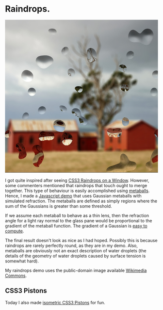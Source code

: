 Raindrops.
=========

[![Raindrops](blog/blog/raindrops.jpg)](raindrops)

I got quite inspired after seeing [CSS3 Raindrops on a Window](http://codepen.io/lbebber/pen/uIiJp). However, some commenters mentioned that raindrops that touch ought to merge together. This type of behaviour is easily accomplished using [metaballs](https://en.wikipedia.org/wiki/Metaballs). Hence, I made a [Javascript demo](raindrops) that uses Gaussian metaballs with simulated refraction. The metaballs are defined as simply regions where the sum of the Gaussians is greater than some threshold.

If we assume each metaball to behave as a thin lens, then the refraction angle for a light ray normal to the glass pane would be proportional to the gradient of the metaball function. The gradient of a Gaussian is [easy to compute](http://www.wolframalpha.com/input/?i=gradient+of+exp%28-x^2-y^2%29).

The final result doesn't look as nice as I had hoped. Possibly this is because raindrops are rarely perfectly round, as they are in my demo. Also, metaballs are obviously not an exact description of water droplets (the details of the geometry of water droplets caused by surface tension is somewhat hard). 

My raindrops demo uses the public-domain image available [Wikimedia Commons](https://commons.wikimedia.org/wiki/File:Matanaka_-_Granary,_Privy_%26_Schoolhouse.jpg). 

CSS3 Pistons
---------

Today I also made [isometric CSS3 Pistons](pistoncraft3) for fun.
